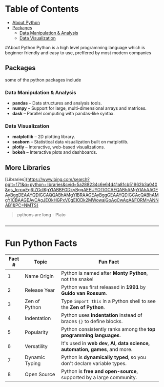 # Table of Contents

- [About Python](#about-python)
- [Packages](#packages)
  - [Data Manipulation & Analysis](#data-manipulation--analysis)
  - [Data Visualization](#data-visualization)

#About Python
Python is a high level programming language which is beginner friendly and easy to use, preffered by most modern companies<br>
## Packages <br>
some of the python packages include
### Data Manipulation & Analysis
- **pandas** – Data structures and analysis tools.
- **numpy** – Support for large, multi-dimensional arrays and matrices.
- **dask** – Parallel computing with pandas-like syntax.

### Data Visualization
- **matplotlib** – 2D plotting library.
- **seaborn** – Statistical data visualization built on matplotlib.
- **plotly** – Interactive, web-based visualizations.
- **bokeh** – Interactive plots and dashboards.

## More Libraries

[Libraries]{https://www.bing.com/search?pglt=171&q=python+libraries&cvid=5a288234c6e64d41a81cb51962b3a040&gs_lcrp=EgRlZGdlKgYIABBFGDkyBggAEEUYOTIGCAEQABhAMgYIAhAAGEAyBggDEAAYQDIGCAQQABhAMgYIBRAAGEAyBggGEAAYQDIGCAcQABhAMgYICBAAGEAyCAgJEOkHGPxV0gEIODk2MWowajGoAgCwAgA&FORM=ANNAB1&PC=NMTS}

> pythons are long - Plato

![]()

---
# Fun Python Facts

| Fact # | Topic                  | Fun Fact                                                                 |
|--------|------------------------|--------------------------------------------------------------------------|
| 1      | Name Origin            | Python is named after **Monty Python**, not the snake!                   |
| 2      | Release Year           | Python was first released in **1991** by **Guido van Rossum**.          |
| 3      | Zen of Python          | Type `import this` in a Python shell to see the **Zen of Python**.      |
| 4      | Indentation            | Python uses **indentation** instead of braces `{}` to define blocks.    |
| 5      | Popularity             | Python consistently ranks among the **top programming languages**.      |
| 6      | Versatility            | It's used in **web dev, AI, data science, automation, games**, and more.|
| 7      | Dynamic Typing         | Python is **dynamically typed**, so you don't declare variable types.   |
| 8      | Open Source            | Python is **free and open-source**, supported by a large community.     |




